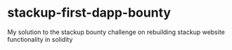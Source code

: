 # stackup-first-dapp-bounty
My solution to the stackup bounty challenge on rebuilding stackup website functionality in solidity
